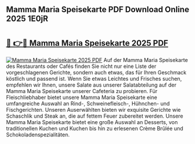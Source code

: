 ## Mamma Maria Speisekarte PDF Download Online 2025 1E0jR

# <h2><a href="http://gcbe0id.nevu.top/?p=Mamma+Maria+Speisekarte">🔗 👉🔴 Mamma Maria Speisekarte 2025 PDF</a></h2>

[![Mamma Maria Speisekarte 2025 PDF](https://i.imgur.com/dBaPXMq.png)](http://gcbe0id.nevu.top/?p=Mamma+Maria+Speisekarte)
Auf der Mamma Maria Speisekarte des Restaurants oder Cafés finden Sie nicht nur eine Liste der vorgeschlagenen Gerichte, sondern auch etwas, das für Ihren Geschmack köstlich und passend ist. Wenn Sie etwas Leichtes und Frisches suchen, empfehlen wir Ihnen, unsere Salate aus unserer Salatabteilung auf der Mamma Maria Speisekarte unserer Cafeteria zu probieren. Für Fleischliebhaber bietet unsere Mamma Maria Speisekarte eine umfangreiche Auswahl an Rind-, Schweinefleisch-, Hühnchen- und Fischgerichten. Unseren Auserwählten bieten wir exquisite Gerichte wie Schaschlik und Steak an, die auf fettem Feuer zubereitet werden. Unsere Mamma Maria Speisekarte bietet eine große Auswahl an Desserts, von traditionellen Kuchen und Kuchen bis hin zu erlesenen Crème Brûlée und Schokoladenspezialitäten.
